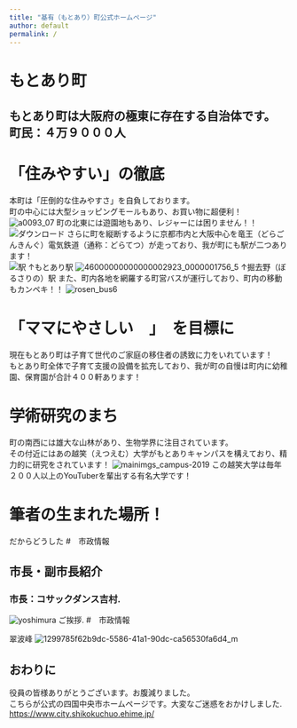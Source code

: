 ```yaml
---
title: "基有（もとあり）町公式ホームページ"
author: default
permalink: /
---
```


# もとあり町

もとあり町は大阪府の極東に存在する自治体です。  
町民：４万９０００人
---
# 「住みやすい」の徹底

本町は「圧倒的な住みやすさ」を自負しております。  
町の中心には大型ショッピングモールもあり、お買い物に超便利！
![a0093_07](https://user-images.githubusercontent.com/104198390/164754937-1638f5c1-9867-48c6-becb-e489254aac0b.jpeg)
町の北東には遊園地もあり、レジャーには困りません！！
![ダウンロード](https://user-images.githubusercontent.com/104198390/164755366-0c92c9cf-3131-4822-bcca-69297ee7d2c2.jpeg)
さらに町を縦断するように京都市内と大阪中心を竜王（どらごんきんぐ）電気鉄道（通称：どらてつ）が走っており、我が町にも駅が二つあります！  
![駅](https://user-images.githubusercontent.com/104198390/164758351-85e08abd-e734-4b94-b20e-f1dc215b8178.jpeg)
↑もとあり駅
![46000000000000002923_0000001756_5](https://user-images.githubusercontent.com/104198390/164758560-7350c177-2a4c-4912-90f7-eb00d786eaec.jpeg)
↑掘去野（ぼるさりの）駅
また、町内各地を網羅する町営バスが運行しており、町内の移動もカンペキ！！
![rosen_bus6](https://user-images.githubusercontent.com/104198390/164759301-e3404a0f-42a8-4ae3-b258-8668d4bcb465.jpeg)

# 「ママにやさしい　」　を目標に

現在もとあり町は子育て世代のご家庭の移住者の誘致に力をいれています！  
もとあり町全体で子育て支援の設備を拡充しており、我が町の自慢は町内に幼稚園、保育園が合計４００軒あります！

# 学術研究のまち

町の南西には雄大な山林があり、生物学界に注目されています。  
その付近にはあの越笑（えつえむ）大学がもとありキャンパスを構えており、精力的に研究をされています！
![mainimgs_campus-2019](https://user-images.githubusercontent.com/104198390/164761526-92a2808a-587d-4b53-905f-4eae03108593.jpeg)
この越笑大学は毎年２００人以上のYouTuberを輩出する有名大学です！

# 筆者の生まれた場所！

だからどうした
#　市政情報

## 市長・副市長紹介

### 市長：コサックダンス吉村. 
![yoshimura](https://user-images.githubusercontent.com/104198390/164762437-b36e7ebc-e27e-4cc0-b389-61256fef8e17.jpeg)
ご挨拶. 
#　市政情報

翠波峰
![1299785f62b9dc-5586-41a1-90dc-ca56530fa6d4_m](https://user-images.githubusercontent.com/104198390/164739744-dce08bef-de9e-4dfd-a83f-e428b545b0bd.jpeg)

## おわりに

役員の皆様ありがとうございます。お腹減りました。  
こちらが公式の四国中央市ホームページです。大変なご迷惑をおかけしました. 
https://www.city.shikokuchuo.ehime.jp/
